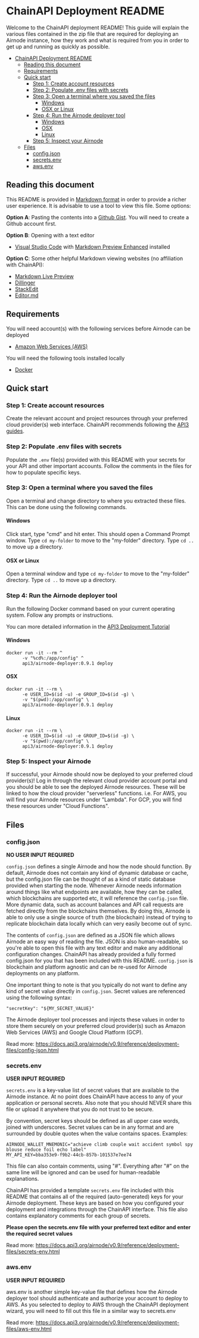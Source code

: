 # ChainAPI Deployment README

Welcome to the ChainAPI deployment README! This guide will explain the various files
contained in the zip file that are required for deploying an Airnode instance, how they
work and what is required from you in order to get up and running as quickly as possible.

- [ChainAPI Deployment README](#chainapi-deployment-readme)
  - [Reading this document](#reading-this-document)
  - [Requirements](#requirements)
  - [Quick start](#quick-start)
    - [Step 1: Create account resources](#step-1-create-account-resources)
    - [Step 2: Populate .env files with secrets](#step-2-populate-env-files-with-secrets)
    - [Step 3: Open a terminal where you saved the files](#step-3-open-a-terminal-where-you-saved-the-files)
      - [Windows](#windows)
      - [OSX or Linux](#osx-or-linux)
    - [Step 4: Run the Airnode deployer tool](#step-4-run-the-airnode-deployer-tool)
      - [Windows](#windows-1)
      - [OSX](#osx)
      - [Linux](#linux)
    - [Step 5: Inspect your Airnode](#step-5-inspect-your-airnode)
  - [Files](#files)
    - [config.json](#configjson)
    - [secrets.env](#secretsenv)
    - [aws.env](#awsenv)

## Reading this document

This README is provided in [Markdown format](https://www.markdownguide.org/) in order to provide 
a richer user experience. It is advisable to use a tool to view this file. Some options:

**Option A**: Pasting the contents into a [Github Gist](https://gist.github.com/). You will need to 
create a Github account first.

**Option B**: Opening with a text editor

- [Visual Studio Code](https://code.visualstudio.com/) with [Markdown Preview Enhanced](https://marketplace.visualstudio.com/items?itemName=shd101wyy.markdown-preview-enhanced) installed

**Option C**: Some other helpful Markdown viewing websites (no affiliation with ChainAPI):

- [Markdown Live Preview](https://markdownlivepreview.com/)
- [Dillinger](https://dillinger.io/)
- [StackEdit](https://stackedit.io/app#)
- [Editor.md](https://pandao.github.io/editor.md/en.html)

## Requirements

You will need account(s) with the following services before Airnode can be deployed

- [Amazon Web Services (AWS)](https://aws.amazon.com)

You will need the following tools installed locally

- [Docker](https://docs.docker.com/get-docker/)

## Quick start

### Step 1: Create account resources

Create the relevant account and project resources through your preferred cloud provider(s) web 
interface. ChainAPI recommends following the [API3 guides](https://docs.api3.org/airnode/v0.9/grp-providers/docker/deployer-image.html#cloud-provider-credentials).

### Step 2: Populate .env files with secrets

Populate the `.env` file(s) provided with this README with your secrets for your API and other 
important accounts. Follow the comments in the files for how to populate specific keys.

### Step 3: Open a terminal where you saved the files

Open a terminal and change directory to where you extracted these files. This can be done using the 
following commands.

#### Windows

Click start, type "cmd" and hit enter. This should open a Command Prompt window. Type `cd my-folder` 
to move to the "my-folder" directory. Type `cd ..` to move up a directory.

#### OSX or Linux

Open a terminal window and type `cd my-folder` to move to the "my-folder" directory. Type `cd ..` 
to move up a directory.

### Step 4: Run the Airnode deployer tool

Run the following Docker command based on your current operating system. Follow any prompts or instructions.

You can more detailed information in the [API3 Deployment Tutorial](https://docs.api3.org/airnode/v0.9/grp-providers/tutorial/) 

#### Windows
```
docker run -it --rm ^
      -v "%cd%:/app/config" ^
      api3/airnode-deployer:0.9.1 deploy
```

#### OSX
```
docker run -it --rm \
      -e USER_ID=$(id -u) -e GROUP_ID=$(id -g) \
      -v "$(pwd):/app/config" \
      api3/airnode-deployer:0.9.1 deploy
```

#### Linux
```
docker run -it --rm \
      -e USER_ID=$(id -u) -e GROUP_ID=$(id -g) \
      -v "$(pwd):/app/config" \
      api3/airnode-deployer:0.9.1 deploy
```

### Step 5: Inspect your Airnode

If successful, your Airnode should now be deployed to your preferred cloud provider(s)! Log in 
through the relevant cloud provider account portal and you should be able to see the deployed 
Airnode resources. These will be linked to how the cloud provider "serverless" functions. i.e. 
For AWS, you will find your Airnode resources under "Lambda". For GCP, you will find these resources 
under "Cloud Functions".

## Files

### config.json

**NO USER INPUT REQUIRED**

`config.json` defines a single Airnode and how the node should function. By default, Airnode does 
not contain any kind of dynamic database or cache, but the config.json file can be thought of as a 
kind of static database provided when starting the node. Whenever Airnode needs information around 
things like what endpoints are available, how they can be called, which blockchains are supported etc, 
it will reference the `config.json` file. More dynamic data, such as account balances and API call 
requests are fetched directly from the blockchains themselves. By doing this, Airnode is able 
to only use a single source of truth (the blockchain) instead of trying to replicate blockchain data 
locally which can very easily become out of sync.

The contents of `config.json` are defined as a JSON file which allows Airnode an easy way of 
reading the file. JSON is also human-readable, so you're able to open this file with any text editor 
and make any additional configuration changes. ChainAPI has already provided a fully formed 
config.json for you that has been included with this README. `config.json` is blockchain and 
platform agnostic and can be re-used for Airnode deployments on any platform.

One important thing to note is that you typically do not want to define any kind of secret value
directly in `config.json`. Secret values are referenced using the following syntax:
```
"secretKey": "${MY_SECRET_VALUE}"
```
The Airnode deployer tool processes and injects these values in order to store them securely on your
preferred cloud provider(s) such as Amazon Web Services (AWS) and Google Cloud Platform (GCP).

Read more: https://docs.api3.org/airnode/v0.9/reference/deployment-files/config-json.html

### secrets.env

**USER INPUT REQUIRED**

`secrets.env` is a key-value list of secret values that are available to the Airnode instance. At 
no point does ChainAPI have access to any of your application or personal secrets. Also note that 
you should NEVER share this file or upload it anywhere that you do not trust to be secure.

By convention, secret keys should be defined as all upper case words, joined with underscores. 
Secret values can be in any format and are surrounded by double quotes when the value contains spaces. 
Examples:
```
AIRNODE_WALLET_MNEMONIC="achieve climb couple wait accident symbol spy blouse reduce foil echo label"
MY_API_KEY=bba353e9-f9b2-44cb-857b-101537e7ee74
```
This file can also contain comments, using "#". Everything after "#" on the same line will be ignored 
and can be used for human-readable explanations.

ChainAPI has provided a template `secrets.env` file included with this README that contains all of 
the required (auto-generated) keys for your Airnode deployment. These keys are based on how you 
configured your deployment and integrations through the ChainAPI interface. This file also contains 
explanatory comments for each group of secrets.

**Please open the secrets.env file with your preferred text editor and enter the required secret values**

Read more: https://docs.api3.org/airnode/v0.9/reference/deployment-files/secrets-env.html


### aws.env

**USER INPUT REQUIRED**

aws.env is another simple key-value file that defines how the Airnode deployer tool should authenticate
and authorize your account to deploy to AWS. As you selected to deploy to AWS through the ChainAPI
deployment wizard, you will need to fill out this file in a similar way to secrets.env

Read more: https://docs.api3.org/airnode/v0.9/reference/deployment-files/aws-env.html
